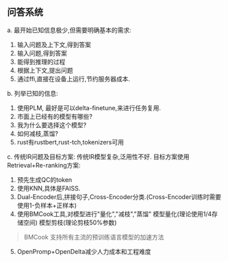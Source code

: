 ## 问答系统

a. 最开始已知信息极少,但需要明确基本的需求:
1. 输入问题及上下文,得到答案
2. 输入问题,得到答案
3. 能得到推理的过程
4. 根据上下文,提出问题
5. 通过ffi,直接在设备上运行,节约服务器成本.

b. 列举已知的信息:
1. 使用PLM, 最好是可以delta-finetune,来进行任务复用.
2. 市面上已经有的模型有哪些?
3. 我为什么要选择这个模型?
4. 如何减枝,蒸馏?
5. rust有rustbert,rust-tch,tokenizers可用

c. 传统IR问题及目标方案:
传统IR模型复杂,泛用性不好.
目标方案使用Retrieval+Re-ranking方案:
   1. 预先生成QC的token
   2. 使用KNN,具体是FAISS.
   3. Dual-Encoder后,拼接句子,Cross-Encoder分类.(Cross-Encoder训练时需要使用1-负样本+正样本)
   4. 使用BMCook工具,对模型进行"量化","减枝","蒸馏"
   模型量化(理论使用1/4存储空间)
   模型剪枝(理论剪枝50%参数)
   >BMCook 支持所有主流的预训练语言模型的加速方法
   5. OpenPromp+OpenDelta减少人力成本和工程难度